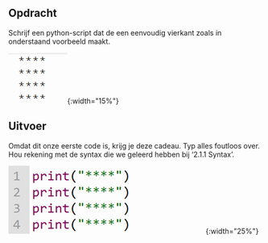 ## Opdracht

Schrijf een python-script dat de een eenvoudig vierkant zoals in onderstaand voorbeeld maakt.

![uitvoer.](media/uitvoer.png "output"){:width="15%"}


## Uitvoer 

Omdat dit onze eerste code is, krijg je deze cadeau. Typ alles foutloos over. Hou rekening met de syntax die we geleerd hebben bij ‘2.1.1 Syntax’.

![code.](media/code.png "code"){:width="25%"}